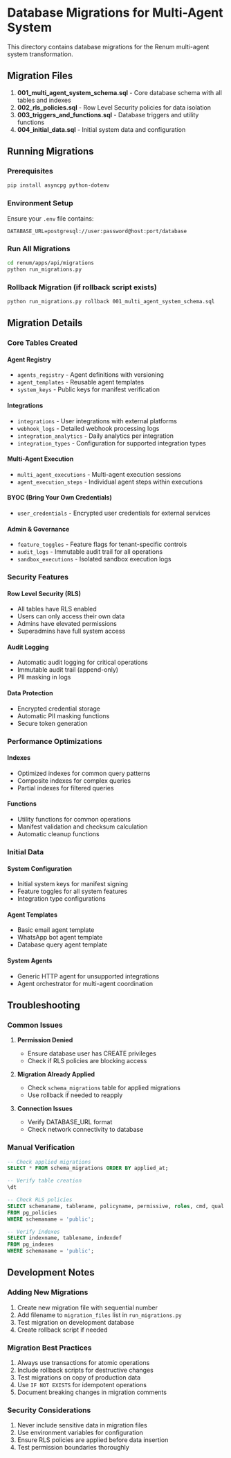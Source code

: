 # Database Migrations for Multi-Agent System

This directory contains database migrations for the Renum multi-agent system transformation.

## Migration Files

1. **001_multi_agent_system_schema.sql** - Core database schema with all tables and indexes
2. **002_rls_policies.sql** - Row Level Security policies for data isolation
3. **003_triggers_and_functions.sql** - Database triggers and utility functions
4. **004_initial_data.sql** - Initial system data and configuration

## Running Migrations

### Prerequisites

```bash
pip install asyncpg python-dotenv
```

### Environment Setup

Ensure your `.env` file contains:

```env
DATABASE_URL=postgresql://user:password@host:port/database
```

### Run All Migrations

```bash
cd renum/apps/api/migrations
python run_migrations.py
```

### Rollback Migration (if rollback script exists)

```bash
python run_migrations.py rollback 001_multi_agent_system_schema.sql
```

## Migration Details

### Core Tables Created

#### Agent Registry
- `agents_registry` - Agent definitions with versioning
- `agent_templates` - Reusable agent templates
- `system_keys` - Public keys for manifest verification

#### Integrations
- `integrations` - User integrations with external platforms
- `webhook_logs` - Detailed webhook processing logs
- `integration_analytics` - Daily analytics per integration
- `integration_types` - Configuration for supported integration types

#### Multi-Agent Execution
- `multi_agent_executions` - Multi-agent execution sessions
- `agent_execution_steps` - Individual agent steps within executions

#### BYOC (Bring Your Own Credentials)
- `user_credentials` - Encrypted user credentials for external services

#### Admin & Governance
- `feature_toggles` - Feature flags for tenant-specific controls
- `audit_logs` - Immutable audit trail for all operations
- `sandbox_executions` - Isolated sandbox execution logs

### Security Features

#### Row Level Security (RLS)
- All tables have RLS enabled
- Users can only access their own data
- Admins have elevated permissions
- Superadmins have full system access

#### Audit Logging
- Automatic audit logging for critical operations
- Immutable audit trail (append-only)
- PII masking in logs

#### Data Protection
- Encrypted credential storage
- Automatic PII masking functions
- Secure token generation

### Performance Optimizations

#### Indexes
- Optimized indexes for common query patterns
- Composite indexes for complex queries
- Partial indexes for filtered queries

#### Functions
- Utility functions for common operations
- Manifest validation and checksum calculation
- Automatic cleanup functions

### Initial Data

#### System Configuration
- Initial system keys for manifest signing
- Feature toggles for all system features
- Integration type configurations

#### Agent Templates
- Basic email agent template
- WhatsApp bot agent template
- Database query agent template

#### System Agents
- Generic HTTP agent for unsupported integrations
- Agent orchestrator for multi-agent coordination

## Troubleshooting

### Common Issues

1. **Permission Denied**
   - Ensure database user has CREATE privileges
   - Check if RLS policies are blocking access

2. **Migration Already Applied**
   - Check `schema_migrations` table for applied migrations
   - Use rollback if needed to reapply

3. **Connection Issues**
   - Verify DATABASE_URL format
   - Check network connectivity to database

### Manual Verification

```sql
-- Check applied migrations
SELECT * FROM schema_migrations ORDER BY applied_at;

-- Verify table creation
\dt

-- Check RLS policies
SELECT schemaname, tablename, policyname, permissive, roles, cmd, qual 
FROM pg_policies 
WHERE schemaname = 'public';

-- Verify indexes
SELECT indexname, tablename, indexdef 
FROM pg_indexes 
WHERE schemaname = 'public';
```

## Development Notes

### Adding New Migrations

1. Create new migration file with sequential number
2. Add filename to `migration_files` list in `run_migrations.py`
3. Test migration on development database
4. Create rollback script if needed

### Migration Best Practices

1. Always use transactions for atomic operations
2. Include rollback scripts for destructive changes
3. Test migrations on copy of production data
4. Use `IF NOT EXISTS` for idempotent operations
5. Document breaking changes in migration comments

### Security Considerations

1. Never include sensitive data in migration files
2. Use environment variables for configuration
3. Ensure RLS policies are applied before data insertion
4. Test permission boundaries thoroughly